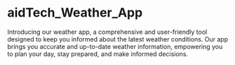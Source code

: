 # aidTech_Weather_App
 Introducing our weather app, a comprehensive and user-friendly tool designed to keep you informed about the latest weather conditions. Our app brings you accurate and up-to-date weather information, empowering you to plan your day, stay prepared, and make informed decisions.
